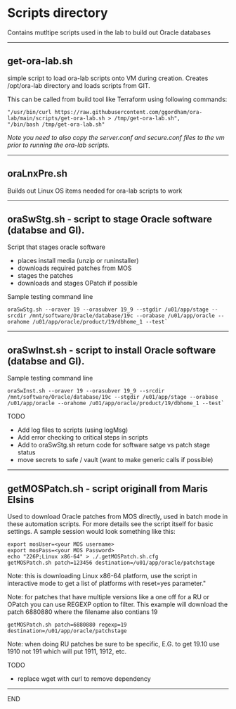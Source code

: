# Scripts directory

Contains mutltipe scripts used in the lab to build out Oracle databases

-------------------------------------------------------------

## get-ora-lab.sh

simple script to load ora-lab scripts onto VM during creation.
Creates /opt/ora-lab directory and loads scripts from GIT.


This can be called from build tool like Terraform using following commands:

```
"/usr/bin/curl https://raw.githubusercontent.com/ggordham/ora-lab/main/scripts/get-ora-lab.sh > /tmp/get-ora-lab.sh",
"/bin/bash /tmp/get-ora-lab.sh"
```

*Note you need to also copy the server.conf and secure.conf files to the vm prior to running the ora-lab scripts.*

-------------------------------------------------------------

## oraLnxPre.sh

Builds out Linux OS items needed for ora-lab scripts to work

-------------------------------------------------------------

## oraSwStg.sh - script to stage Oracle software (databse and GI).

Script that stages oracle software
- places install media (unzip or runinstaller)
- downloads required patches from MOS
- stages the patches
- downloads and stages OPatch if possible

Sample testing command line

```
oraSwStg.sh --oraver 19 --orasubver 19_9 --stgdir /u01/app/stage --srcdir /mnt/software/Oracle/database/19c --orabase /u01/app/oracle --orahome /u01/app/oracle/product/19/dbhome_1 --test`
```

-------------------------------------------------------------

## oraSwInst.sh - script to install Oracle software (databse and GI).

Sample testing command line

```
oraSwInst.sh --oraver 19 --orasubver 19_9 --srcdir /mnt/software/Oracle/database/19c --stgdir /u01/app/stage --orabase /u01/app/oracle --orahome /u01/app/oracle/product/19/dbhome_1 --test`
```


TODO
- Add log files to scripts (using logMsg)
- Add error checking to critical steps in scripts
- Add to oraSwStg.sh return code for software satge vs patch stage status
- move secrets to safe / vault (want to make generic calls if possible)


-------------------------------------------------------------

## getMOSPatch.sh - script originall from Maris Elsins

Used to download Oracle patches from MOS directly, used in batch mode in these automation scripts.
For more details see the script itself for basic settings.
A sample session would look something like this:

```
export mosUser=<your MOS username>
export mosPass=<your MOS Password>
echo "226P;Linux x86-64" > ./.getMOSPatch.sh.cfg
getMOSPatch.sh patch=123456 destination=/u01/app/oracle/patchstage
```

Note: this is downloading Linux x86-64 platform, use the script in interactive mode to get a list of platforms with reset=yes parameter."

Note: for patches that have multiple versions like a one off for a RU or OPatch you can use REGEXP option to filter.
This example will download the patch 6880880 where the filename also contians 19

`getMOSPatch.sh patch=6880880 regexp=19 destination=/u01/app/oracle/patchstage`

Note: when doing RU patches be sure to be specific, E.G. to get 19.10 use 1910 not 191 which will put 1911, 1912, etc.

TODO
- replace wget with curl to remove dependency

-------------------------------------------------------------

END

